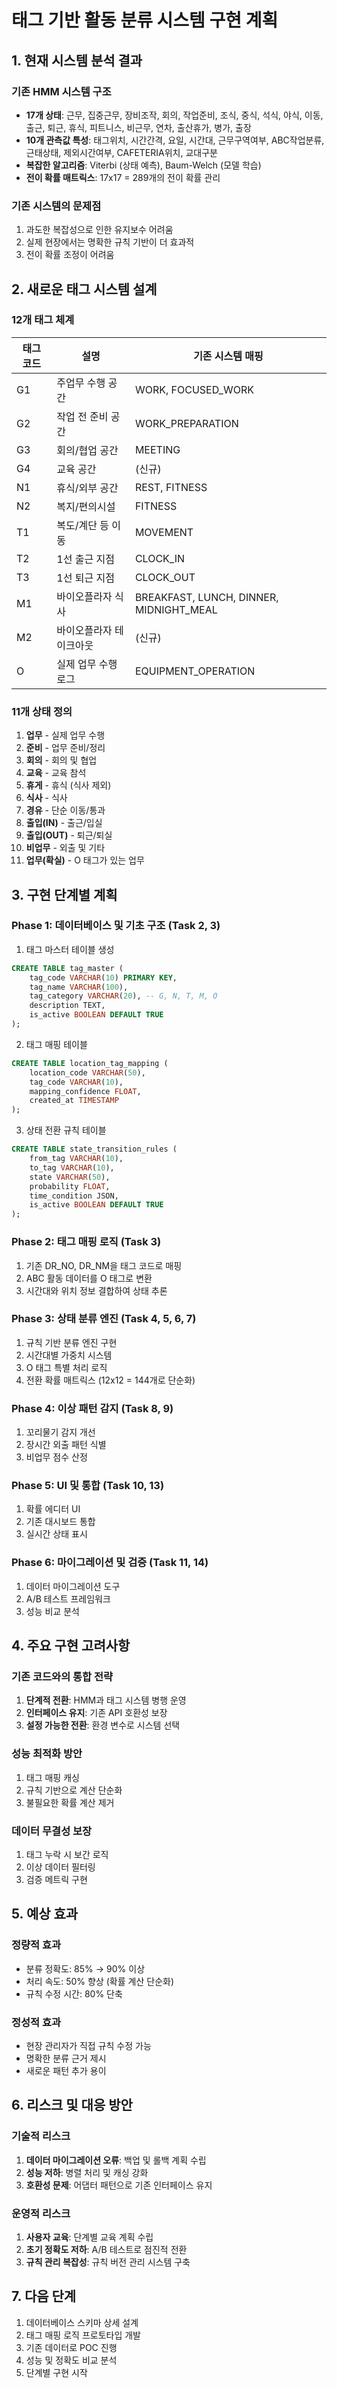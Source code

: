 # 태그 기반 활동 분류 시스템 구현 계획

## 1. 현재 시스템 분석 결과

### 기존 HMM 시스템 구조
- **17개 상태**: 근무, 집중근무, 장비조작, 회의, 작업준비, 조식, 중식, 석식, 야식, 이동, 출근, 퇴근, 휴식, 피트니스, 비근무, 연차, 출산휴가, 병가, 출장
- **10개 관측값 특성**: 태그위치, 시간간격, 요일, 시간대, 근무구역여부, ABC작업분류, 근태상태, 제외시간여부, CAFETERIA위치, 교대구분
- **복잡한 알고리즘**: Viterbi (상태 예측), Baum-Welch (모델 학습)
- **전이 확률 매트릭스**: 17x17 = 289개의 전이 확률 관리

### 기존 시스템의 문제점
1. 과도한 복잡성으로 인한 유지보수 어려움
2. 실제 현장에서는 명확한 규칙 기반이 더 효과적
3. 전이 확률 조정이 어려움

## 2. 새로운 태그 시스템 설계

### 12개 태그 체계
| 태그 코드 | 설명 | 기존 시스템 매핑 |
|-----------|------|------------------|
| G1 | 주업무 수행 공간 | WORK, FOCUSED_WORK |
| G2 | 작업 전 준비 공간 | WORK_PREPARATION |
| G3 | 회의/협업 공간 | MEETING |
| G4 | 교육 공간 | (신규) |
| N1 | 휴식/외부 공간 | REST, FITNESS |
| N2 | 복지/편의시설 | FITNESS |
| T1 | 복도/계단 등 이동 | MOVEMENT |
| T2 | 1선 출근 지점 | CLOCK_IN |
| T3 | 1선 퇴근 지점 | CLOCK_OUT |
| M1 | 바이오플라자 식사 | BREAKFAST, LUNCH, DINNER, MIDNIGHT_MEAL |
| M2 | 바이오플라자 테이크아웃 | (신규) |
| O | 실제 업무 수행 로그 | EQUIPMENT_OPERATION |

### 11개 상태 정의
1. **업무** - 실제 업무 수행
2. **준비** - 업무 준비/정리
3. **회의** - 회의 및 협업
4. **교육** - 교육 참석
5. **휴게** - 휴식 (식사 제외)
6. **식사** - 식사
7. **경유** - 단순 이동/통과
8. **출입(IN)** - 출근/입실
9. **출입(OUT)** - 퇴근/퇴실
10. **비업무** - 외출 및 기타
11. **업무(확실)** - O 태그가 있는 업무

## 3. 구현 단계별 계획

### Phase 1: 데이터베이스 및 기초 구조 (Task 2, 3)
1. 태그 마스터 테이블 생성
```sql
CREATE TABLE tag_master (
    tag_code VARCHAR(10) PRIMARY KEY,
    tag_name VARCHAR(100),
    tag_category VARCHAR(20), -- G, N, T, M, O
    description TEXT,
    is_active BOOLEAN DEFAULT TRUE
);
```

2. 태그 매핑 테이블
```sql
CREATE TABLE location_tag_mapping (
    location_code VARCHAR(50),
    tag_code VARCHAR(10),
    mapping_confidence FLOAT,
    created_at TIMESTAMP
);
```

3. 상태 전환 규칙 테이블
```sql
CREATE TABLE state_transition_rules (
    from_tag VARCHAR(10),
    to_tag VARCHAR(10),
    state VARCHAR(50),
    probability FLOAT,
    time_condition JSON,
    is_active BOOLEAN DEFAULT TRUE
);
```

### Phase 2: 태그 매핑 로직 (Task 3)
1. 기존 DR_NO, DR_NM을 태그 코드로 매핑
2. ABC 활동 데이터를 O 태그로 변환
3. 시간대와 위치 정보 결합하여 상태 추론

### Phase 3: 상태 분류 엔진 (Task 4, 5, 6, 7)
1. 규칙 기반 분류 엔진 구현
2. 시간대별 가중치 시스템
3. O 태그 특별 처리 로직
4. 전환 확률 매트릭스 (12x12 = 144개로 단순화)

### Phase 4: 이상 패턴 감지 (Task 8, 9)
1. 꼬리물기 감지 개선
2. 장시간 외출 패턴 식별
3. 비업무 점수 산정

### Phase 5: UI 및 통합 (Task 10, 13)
1. 확률 에디터 UI
2. 기존 대시보드 통합
3. 실시간 상태 표시

### Phase 6: 마이그레이션 및 검증 (Task 11, 14)
1. 데이터 마이그레이션 도구
2. A/B 테스트 프레임워크
3. 성능 비교 분석

## 4. 주요 구현 고려사항

### 기존 코드와의 통합 전략
1. **단계적 전환**: HMM과 태그 시스템 병행 운영
2. **인터페이스 유지**: 기존 API 호환성 보장
3. **설정 가능한 전환**: 환경 변수로 시스템 선택

### 성능 최적화 방안
1. 태그 매핑 캐싱
2. 규칙 기반으로 계산 단순화
3. 불필요한 확률 계산 제거

### 데이터 무결성 보장
1. 태그 누락 시 보간 로직
2. 이상 데이터 필터링
3. 검증 메트릭 구현

## 5. 예상 효과

### 정량적 효과
- 분류 정확도: 85% → 90% 이상
- 처리 속도: 50% 향상 (확률 계산 단순화)
- 규칙 수정 시간: 80% 단축

### 정성적 효과
- 현장 관리자가 직접 규칙 수정 가능
- 명확한 분류 근거 제시
- 새로운 패턴 추가 용이

## 6. 리스크 및 대응 방안

### 기술적 리스크
1. **데이터 마이그레이션 오류**: 백업 및 롤백 계획 수립
2. **성능 저하**: 병렬 처리 및 캐싱 강화
3. **호환성 문제**: 어댑터 패턴으로 기존 인터페이스 유지

### 운영적 리스크
1. **사용자 교육**: 단계별 교육 계획 수립
2. **초기 정확도 저하**: A/B 테스트로 점진적 전환
3. **규칙 관리 복잡성**: 규칙 버전 관리 시스템 구축

## 7. 다음 단계

1. 데이터베이스 스키마 상세 설계
2. 태그 매핑 로직 프로토타입 개발
3. 기존 데이터로 POC 진행
4. 성능 및 정확도 비교 분석
5. 단계별 구현 시작